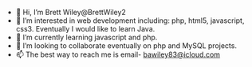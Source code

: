- 👋 Hi, I’m Brett Wiley@BrettWiley2
- 👀 I’m interested in web development including: php, html5, javascript, css3. Eventually I would like to learn Java.
- 🌱 I’m currently learning javascript and php.
- 💞️ I’m looking to collaborate eventually on php and MySQL projects.
- 📫 The best way to reach me is email- bawiley83@icloud.com

<!---
BrettWiley2/BrettWiley2 is a ✨ special ✨ repository because its `README.md` (this file) appears on your GitHub profile.
You can click the Preview link to take a look at your changes.
--->
